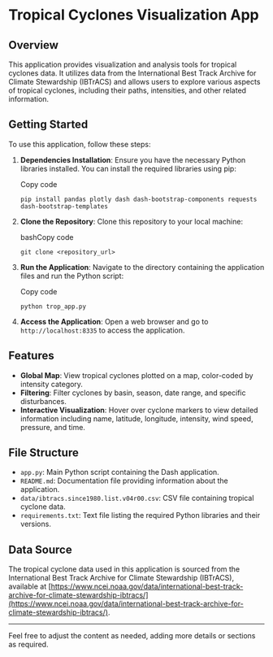 
# Tropical Cyclones Visualization App

## Overview

This application provides visualization and analysis tools for tropical cyclones data. It utilizes data from the International Best Track Archive for Climate Stewardship (IBTrACS) and allows users to explore various aspects of tropical cyclones, including their paths, intensities, and other related information.

## Getting Started

To use this application, follow these steps:

1.  **Dependencies Installation**: Ensure you have the necessary Python libraries installed. You can install the required libraries using pip:
    
    Copy code
    
    `pip install pandas plotly dash dash-bootstrap-components requests dash-bootstrap-templates` 
    
2.  **Clone the Repository**: Clone this repository to your local machine:
    
    bashCopy code
    
    `git clone <repository_url>` 
    
3.  **Run the Application**: Navigate to the directory containing the application files and run the Python script:
    
    Copy code
    
    `python trop_app.py` 
    
4.  **Access the Application**: Open a web browser and go to `http://localhost:8335` to access the application.
    

## Features

-   **Global Map**: View tropical cyclones plotted on a map, color-coded by intensity category.
-   **Filtering**: Filter cyclones by basin, season, date range, and specific disturbances.
-   **Interactive Visualization**: Hover over cyclone markers to view detailed information including name, latitude, longitude, intensity, wind speed, pressure, and time.

## File Structure

-   `app.py`: Main Python script containing the Dash application.
-   `README.md`: Documentation file providing information about the application.
-   `data/ibtracs.since1980.list.v04r00.csv`: CSV file containing tropical cyclone data.
-   `requirements.txt`: Text file listing the required Python libraries and their versions.

## Data Source

The tropical cyclone data used in this application is sourced from the International Best Track Archive for Climate Stewardship (IBTrACS), available at [https://www.ncei.noaa.gov/data/international-best-track-archive-for-climate-stewardship-ibtracs/](https://www.ncei.noaa.gov/data/international-best-track-archive-for-climate-stewardship-ibtracs/).

----------

Feel free to adjust the content as needed, adding more details or sections as required.